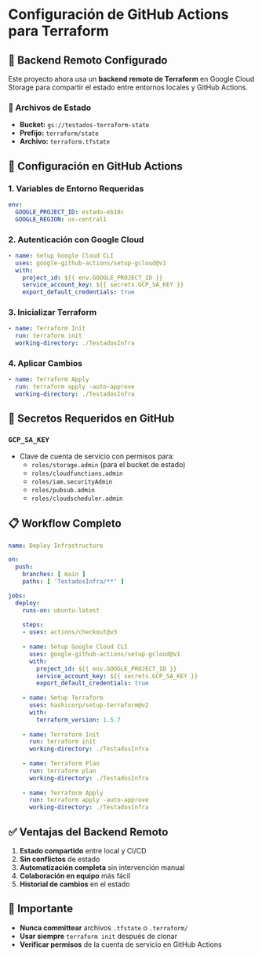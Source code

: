 # Configuración de GitHub Actions para Terraform

## 🚀 Backend Remoto Configurado

Este proyecto ahora usa un **backend remoto de Terraform** en Google Cloud Storage para compartir el estado entre entornos locales y GitHub Actions.

### 📁 Archivos de Estado
- **Bucket:** `gs://testados-terraform-state`
- **Prefijo:** `terraform/state`
- **Archivo:** `terraform.tfstate`

## 🔑 Configuración en GitHub Actions

### 1. Variables de Entorno Requeridas

```yaml
env:
  GOOGLE_PROJECT_ID: estado-eb18c
  GOOGLE_REGION: us-central1
```

### 2. Autenticación con Google Cloud

```yaml
- name: Setup Google Cloud CLI
  uses: google-github-actions/setup-gcloud@v1
  with:
    project_id: ${{ env.GOOGLE_PROJECT_ID }}
    service_account_key: ${{ secrets.GCP_SA_KEY }}
    export_default_credentials: true
```

### 3. Inicializar Terraform

```yaml
- name: Terraform Init
  run: terraform init
  working-directory: ./TestadosInfra
```

### 4. Aplicar Cambios

```yaml
- name: Terraform Apply
  run: terraform apply -auto-approve
  working-directory: ./TestadosInfra
```

## 🔐 Secretos Requeridos en GitHub

### `GCP_SA_KEY`
- Clave de cuenta de servicio con permisos para:
  - `roles/storage.admin` (para el bucket de estado)
  - `roles/cloudfunctions.admin`
  - `roles/iam.securityAdmin`
  - `roles/pubsub.admin`
  - `roles/cloudscheduler.admin`

## 📋 Workflow Completo

```yaml
name: Deploy Infrastructure

on:
  push:
    branches: [ main ]
    paths: [ 'TestadosInfra/**' ]

jobs:
  deploy:
    runs-on: ubuntu-latest
    
    steps:
    - uses: actions/checkout@v3
    
    - name: Setup Google Cloud CLI
      uses: google-github-actions/setup-gcloud@v1
      with:
        project_id: ${{ env.GOOGLE_PROJECT_ID }}
        service_account_key: ${{ secrets.GCP_SA_KEY }}
        export_default_credentials: true
    
    - name: Setup Terraform
      uses: hashicorp/setup-terraform@v2
      with:
        terraform_version: 1.5.7
    
    - name: Terraform Init
      run: terraform init
      working-directory: ./TestadosInfra
    
    - name: Terraform Plan
      run: terraform plan
      working-directory: ./TestadosInfra
    
    - name: Terraform Apply
      run: terraform apply -auto-approve
      working-directory: ./TestadosInfra
```

## ✅ Ventajas del Backend Remoto

1. **Estado compartido** entre local y CI/CD
2. **Sin conflictos** de estado
3. **Automatización completa** sin intervención manual
4. **Colaboración en equipo** más fácil
5. **Historial de cambios** en el estado

## 🚨 Importante

- **Nunca committear** archivos `.tfstate` o `.terraform/`
- **Usar siempre** `terraform init` después de clonar
- **Verificar permisos** de la cuenta de servicio en GitHub Actions
